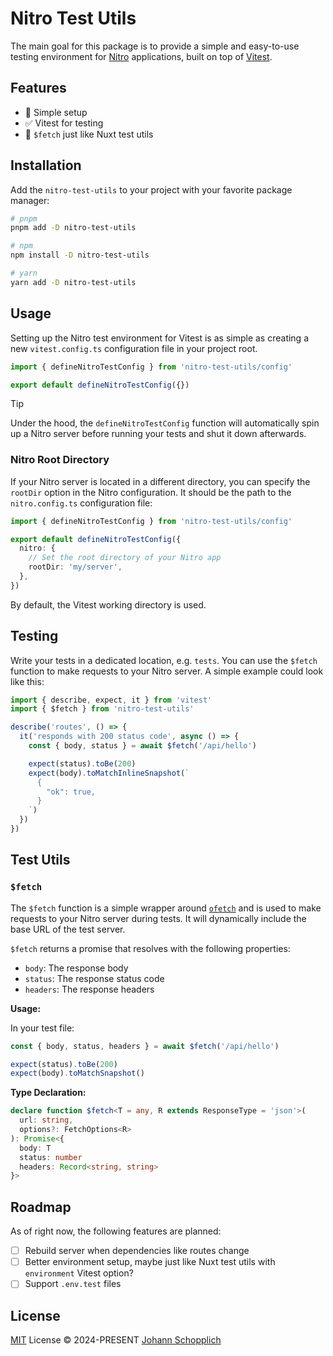 # Nitro Test Utils

The main goal for this package is to provide a simple and easy-to-use testing environment for [Nitro](https://nitro.unjs.io) applications, built on top of [Vitest](https://vitest.dev).

## Features

- 🚀 Simple setup
- ✅ Vitest for testing
- 📡 `$fetch` just like Nuxt test utils

## Installation

Add the `nitro-test-utils` to your project with your favorite package manager:

```bash
# pnpm
pnpm add -D nitro-test-utils

# npm
npm install -D nitro-test-utils

# yarn
yarn add -D nitro-test-utils
```

## Usage

Setting up the Nitro test environment for Vitest is as simple as creating a new `vitest.config.ts` configuration file in your project root.

```ts
import { defineNitroTestConfig } from 'nitro-test-utils/config'

export default defineNitroTestConfig({})
```

> [!TIP]
> Under the hood, the `defineNitroTestConfig` function will automatically spin up a Nitro server before running your tests and shut it down afterwards.

### Nitro Root Directory

If your Nitro server is located in a different directory, you can specify the `rootDir` option in the Nitro configuration. It should be the path to the `nitro.config.ts` configuration file:

```ts
import { defineNitroTestConfig } from 'nitro-test-utils/config'

export default defineNitroTestConfig({
  nitro: {
    // Set the root directory of your Nitro app
    rootDir: 'my/server',
  },
})
```

By default, the Vitest working directory is used.

## Testing

Write your tests in a dedicated location, e.g. `tests`. You can use the `$fetch` function to make requests to your Nitro server. A simple example could look like this:

```ts
import { describe, expect, it } from 'vitest'
import { $fetch } from 'nitro-test-utils'

describe('routes', () => {
  it('responds with 200 status code', async () => {
    const { body, status } = await $fetch('/api/hello')

    expect(status).toBe(200)
    expect(body).toMatchInlineSnapshot(`
      {
        "ok": true,
      }
    `)
  })
})
```

## Test Utils

### `$fetch`

The `$fetch` function is a simple wrapper around [`ofetch`](https://github.com/unjs/ofetch) and is used to make requests to your Nitro server during tests. It will dynamically include the base URL of the test server.

`$fetch` returns a promise that resolves with the following properties:

- `body`: The response body
- `status`: The response status code
- `headers`: The response headers

**Usage:**

In your test file:

```ts
const { body, status, headers } = await $fetch('/api/hello')

expect(status).toBe(200)
expect(body).toMatchSnapshot()
```

**Type Declaration:**

```ts
declare function $fetch<T = any, R extends ResponseType = 'json'>(
  url: string,
  options?: FetchOptions<R>
): Promise<{
  body: T
  status: number
  headers: Record<string, string>
}>
```

## Roadmap

As of right now, the following features are planned:

- [ ] Rebuild server when dependencies like routes change
- [ ] Better environment setup, maybe just like Nuxt test utils with `environment` Vitest option?
- [ ] Support `.env.test` files

## License

[MIT](./LICENSE) License © 2024-PRESENT [Johann Schopplich](https://github.com/johannschopplich)
